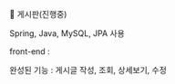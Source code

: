 💚 게시판(진행중)
</br>
<p>Spring, Java, MySQL, JPA 사용</p>
<p> front-end : 
<p>완성된 기능  : 게시글 작성, 조회, 상세보기, 수정</p>
